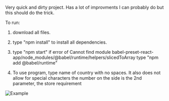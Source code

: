 Very quick and dirty project. Has a lot of improvments I can probably do but this should do the trick.

To run:

1. download all files. 
2. type "npm install" to install all dependencies.
3. type "npm start"
  if error of Cannot find module babel-preset-react-app/node_modules/@babel/runtime/helpers/slicedToArray
  type "npm add @babel/runtime"

4. To use program, type name of country with no spaces. It also does not allow for special characters
  the number on the side is the 2nd parameter, the store requirement


![Example](https://i.imgur.com/UycGczx.jpg)
